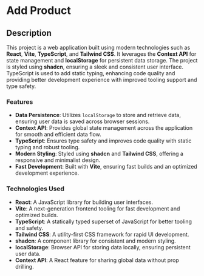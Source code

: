 # Add Product

## Description

This project is a web application built using modern technologies such as **React**, **Vite**, **TypeScript**, and **Tailwind CSS**. It leverages the **Context API** for state management and **localStorage** for persistent data storage. The project is styled using **shadcn**, ensuring a sleek and consistent user interface. TypeScript is used to add static typing, enhancing code quality and providing better development experience with improved tooling support and type safety.

### Features

- **Data Persistence**: Utilizes `localStorage` to store and retrieve data, ensuring user data is saved across browser sessions.
- **Context API**: Provides global state management across the application for smooth and efficient data flow.
- **TypeScript**: Ensures type safety and improves code quality with static typing and robust tooling.
- **Modern Styling**: Styled using **shadcn** and **Tailwind CSS**, offering a responsive and minimalist design.
- **Fast Development**: Built with **Vite**, ensuring fast builds and an optimized development experience.

### Technologies Used

- **React**: A JavaScript library for building user interfaces.
- **Vite**: A next-generation frontend tooling for fast development and optimized builds.
- **TypeScript**: A statically typed superset of JavaScript for better tooling and safety.
- **Tailwind CSS**: A utility-first CSS framework for rapid UI development.
- **shadcn**: A component library for consistent and modern styling.
- **localStorage**: Browser API for storing data locally, ensuring persistent user data.
- **Context API**: A React feature for sharing global data without prop drilling.

